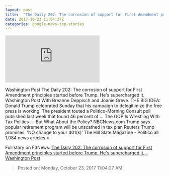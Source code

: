 ```yaml
---
layout: post
title:  "The Daily 202: The corrosion of support for First Amendment principles started before Trump. He's supercharged it. - Washington Post"
date: 2017-10-23 11:04:27Z
categories: google-news-top-stories
---
```


![The Daily 202: The corrosion of support for First Amendment principles started before Trump. He's supercharged it. - Washington Post](https://img.washingtonpost.com/pbox.php?url=https://palomaimages.washingtonpost.com/pr2/df27670dc3af9dc62ede425640c3dadb-1770-1178-70-8-Trump_669217d602.jpg&w=1484&op=resize&opt=1&filter=antialias&t=20170517)

Washington Post The Daily 202: The corrosion of support for First Amendment principles started before Trump. He's supercharged it. Washington Post With Breanne Deppisch and Joanie Greve. THE BIG IDEA: Donald Trump celebrated Sunday that his campaign to delegitimize the free press is working. The president touted a Politico-Morning Consult poll published last week that found 46 percent of ... The GOP Is Wrestling With Tax Politics — But What About the Policy? NBCNews.com Trump says popular retirement program will be unscathed in tax plan Reuters Trump promises: 'NO change to your 401(k)' The Hill Slate Magazine - Politico all 1,084 news articles »


Full story on F3News: [The Daily 202: The corrosion of support for First Amendment principles started before Trump. He's supercharged it. - Washington Post](http://www.f3nws.com/n/QfQfCH)

> Posted on: Monday, October 23, 2017 11:04:27 AM
